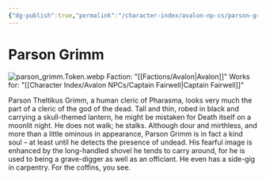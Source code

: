 ```yaml
---
{"dg-publish":true,"permalink":"/character-index/avalon-np-cs/parson-grimm/","title":"Parson Grimm","tags":["Avalon","NPC"],"created":"2025-05-30T19:47:49.000-05:00"}
---
```


# Parson Grimm
![parson_grimm.Token.webp](/img/user/Assets/Voidbound%20token%20images/parson_grimm.Token.webp)
Faction: "[[Factions/Avalon\|Avalon]]"
Works for: "[[Character Index/Avalon NPCs/Captain Fairwell\|Captain Fairwell]]"

Parson Theltikus Grimm, a human cleric of Pharasma, looks very much the part of a cleric of the god of the dead. Tall and thin, robed in black and carrying a skull-themed lantern, he might be mistaken for Death itself on a moonlit night. He does not walk; he stalks. Although dour and mirthless, and more than a little ominous in appearance, Parson Grimm is in fact a kind soul – at least until he detects the presence of undead. His fearful image is enhanced by the long-handled shovel he tends to carry around, for he is used to being a grave-digger as well as an officiant. He even has a side-gig in carpentry. For the coffins, you see.

